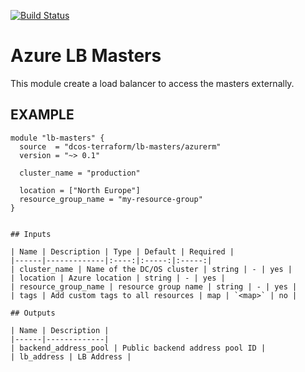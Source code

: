 [![Build Status](https://jenkins-terraform.mesosphere.com/service/dcos-terraform-jenkins/job/dcos-terraform/job/terraform-azurerm-lb/job/master/badge/icon)](https://jenkins-terraform.mesosphere.com/service/dcos-terraform-jenkins/job/dcos-terraform/job/terraform-azurerm-lb/job/master/)

Azure LB Masters
============
This module create a load balancer to access the masters externally.

EXAMPLE
-------

```hcl
module "lb-masters" {
  source  = "dcos-terraform/lb-masters/azurerm"
  version = "~> 0.1"

  cluster_name = "production"

  location = ["North Europe"]
  resource_group_name = "my-resource-group"
}


## Inputs

| Name | Description | Type | Default | Required |
|------|-------------|:----:|:-----:|:-----:|
| cluster_name | Name of the DC/OS cluster | string | - | yes |
| location | Azure location | string | - | yes |
| resource_group_name | resource group name | string | - | yes |
| tags | Add custom tags to all resources | map | `<map>` | no |

## Outputs

| Name | Description |
|------|-------------|
| backend_address_pool | Public backend address pool ID |
| lb_address | LB Address |

